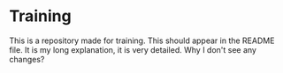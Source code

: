 # Training

This is a repository made for training.
This should appear in the README file. It is my long explanation, it is very detailed. 
Why I don't see any changes?

